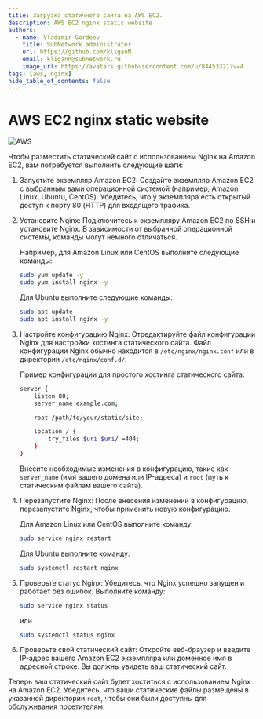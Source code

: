 ```yaml
---
title: Загрузка статичного сайта на AWS EC2.
description: AWS EC2 nginx static website
authors:
  - name: Vladimir Gordeev
    title: SubNetwork administrator
    url: https://github.com/kliganN
    email: kligann@subnetwork.ru
    image_url: https://avatars.githubusercontent.com/u/84453321?v=4
tags: [aws, nginx]
hide_table_of_contents: false
---
```



# AWS EC2 nginx static website

![AWS](https://img.shields.io/badge/AWS-%23FF9900.svg?style=for-the-badge&logo=amazon-aws&logoColor=white)

Чтобы разместить статический сайт с использованием Nginx на Amazon EC2, вам потребуется выполнить следующие шаги:


1. Запустите экземпляр Amazon EC2: Создайте экземпляр Amazon EC2 с выбранным вами операционной системой (например, Amazon Linux, Ubuntu, CentOS). Убедитесь, что у экземпляра есть открытый доступ к порту 80 (HTTP) для входящего трафика.

<!--truncate-->

2. Установите Nginx: Подключитесь к экземпляру Amazon EC2 по SSH и установите Nginx. В зависимости от выбранной операционной системы, команды могут немного отличаться.

    Например, для Amazon Linux или CentOS выполните следующие команды:

    ```bash
    sudo yum update -y
    sudo yum install nginx -y
    ```

    Для Ubuntu выполните следующие команды:

    ```bash
    sudo apt update
    sudo apt install nginx -y
    ```

3. Настройте конфигурацию Nginx: Отредактируйте файл конфигурации Nginx для настройки хостинга статического сайта. Файл конфигурации Nginx обычно находится в `/etc/nginx/nginx.conf` или в директории `/etc/nginx/conf.d/`.

    Пример конфигурации для простого хостинга статического сайта:

    ```bash
    server {
        listen 80;
        server_name example.com;

        root /path/to/your/static/site;

        location / {
            try_files $uri $uri/ =404;
        }
    }
    ```

    Внесите необходимые изменения в конфигурацию, такие как `server_name` (имя вашего домена или IP-адреса) и `root` (путь к статическим файлам вашего сайта).

4. Перезапустите Nginx: После внесения изменений в конфигурацию, перезапустите Nginx, чтобы применить новую конфигурацию.

    Для Amazon Linux или CentOS выполните команду:

    ```bash
    sudo service nginx restart
    ```

    Для Ubuntu выполните команду:

    ```bash
    sudo systemctl restart nginx
    ```

5. Проверьте статус Nginx: Убедитесь, что Nginx успешно запущен и работает без ошибок. Выполните команду:

    ```bash
    sudo service nginx status
    ```

    или

    ```bash
    sudo systemctl status nginx
    ```

6. Проверьте свой статический сайт: Откройте веб-браузер и введите IP-адрес вашего Amazon EC2 экземпляра или доменное имя в адресной строке. Вы должны увидеть ваш статический сайт.

Теперь ваш статический сайт будет хоститься с использованием Nginx на Amazon EC2. Убедитесь, что ваши статические файлы размещены в указанной директории `root`, чтобы они были доступны для обслуживания посетителям.
